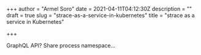 +++
author = "Armel Soro"
date = 2021-04-11T04:12:30Z
description = ""
draft = true
slug = "strace-as-a-service-in-kubernetes"
title = "strace as a service in Kubernetes"

+++


GraphQL API? Share process namespace...

